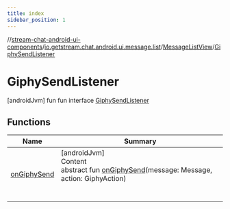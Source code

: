 ```yaml
---
title: index
sidebar_position: 1
---
```

//[stream-chat-android-ui-components](../../../../index.md)/[io.getstream.chat.android.ui.message.list](../../index.md)/[MessageListView](../index.md)/[GiphySendListener](index.md)



# GiphySendListener  
 [androidJvm] fun fun interface [GiphySendListener](index.md)   


## Functions  
  
|  Name |  Summary | 
|---|---|
| <a name="io.getstream.chat.android.ui.message.list/MessageListView.GiphySendListener/onGiphySend/#io.getstream.chat.android.client.models.Message#com.getstream.sdk.chat.enums.GiphyAction/PointingToDeclaration/"></a>[onGiphySend](onGiphySend.md)| <a name="io.getstream.chat.android.ui.message.list/MessageListView.GiphySendListener/onGiphySend/#io.getstream.chat.android.client.models.Message#com.getstream.sdk.chat.enums.GiphyAction/PointingToDeclaration/"></a>[androidJvm]  <br/>Content  <br/>abstract fun [onGiphySend](onGiphySend.md)(message: Message, action: GiphyAction)  <br/><br/><br/>|

